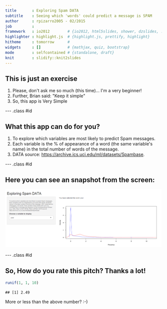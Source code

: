 ```yaml
---
title       : Exploring Spam DATA
subtitle    : Seeing which 'words' could predict a message is SPAM 
author      : rpizarro2005 - 02/2015
job         : 
framework   : io2012        # {io2012, html5slides, shower, dzslides, ...}
highlighter : highlight.js  # {highlight.js, prettify, highlight}
hitheme     : tomorrow      # 
widgets     : []            # {mathjax, quiz, bootstrap}
mode        : selfcontained # {standalone, draft}
knit        : slidify::knit2slides
---
```


## This is just an exercise

1. Please, don't ask me so much (this time)... I'm a very beginner!
2. Further, Brian said: "Keep it simple"
3. So, this app is Very Simple

--- .class #id 

## What this app can do for you?

1. To explore which variables are most likely to predict Spam messages.
2. Each variable is the % of appearance of a word (the same variable's name) in the total number of words of the message.
3. DATA source: https://archive.ics.uci.edu/ml/datasets/Spambase.

--- .class #id 

## Here you can see an snapshot from the screen:

![alt text](assets/img/Imagen1.png)

--- .class #id 

## So, How do you rate this pitch? Thanks a lot!


```r
runif(1, 1, 10)
```

```
## [1] 2.49
```

More or less than the above number? :-)
